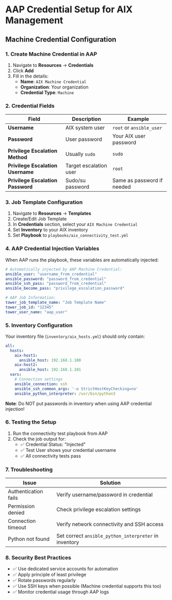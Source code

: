# AAP Credential Setup for AIX Management

## Machine Credential Configuration

### 1. Create Machine Credential in AAP

1. Navigate to **Resources** → **Credentials**
2. Click **Add**
3. Fill in the details:
   - **Name**: `AIX Machine Credential`
   - **Organization**: Your organization
   - **Credential Type**: `Machine`

### 2. Credential Fields

| Field | Description | Example |
|-------|-------------|---------|
| **Username** | AIX system user | `root` or `ansible_user` |
| **Password** | User password | Your AIX user password |
| **Privilege Escalation Method** | Usually `sudo` | `sudo` |
| **Privilege Escalation Username** | Target escalation user | `root` |
| **Privilege Escalation Password** | Sudo/su password | Same as password if needed |

### 3. Job Template Configuration

1. Navigate to **Resources** → **Templates**
2. Create/Edit Job Template
3. In **Credentials** section, select your `AIX Machine Credential`
4. Set **Inventory** to your AIX inventory
5. Set **Playbook** to `playbooks/aix_connectivity_test.yml`

### 4. AAP Credential Injection Variables

When AAP runs the playbook, these variables are automatically injected:

```yaml
# Automatically injected by AAP Machine Credential:
ansible_user: "username_from_credential"
ansible_password: "password_from_credential"  
ansible_ssh_pass: "password_from_credential"
ansible_become_pass: "privilege_escalation_password"

# AAP Job Information:
tower_job_template_name: "Job Template Name"
tower_job_id: "12345"
tower_user_name: "aap_user"
```

### 5. Inventory Configuration

Your inventory file (`inventory/aix_hosts.yml`) should only contain:

```yaml
all:
  hosts:
    aix-host1:
      ansible_host: 192.168.1.100
    aix-host2:
      ansible_host: 192.168.1.101
  vars:
    # Connection settings
    ansible_connection: ssh
    ansible_ssh_common_args: '-o StrictHostKeyChecking=no'
    ansible_python_interpreter: /usr/bin/python3
```

**Note**: Do NOT put passwords in inventory when using AAP credential injection!

### 6. Testing the Setup

1. Run the connectivity test playbook from AAP
2. Check the job output for:
   - ✅ Credential Status: "Injected"
   - ✅ Test User shows your credential username
   - ✅ All connectivity tests pass

### 7. Troubleshooting

| Issue | Solution |
|-------|----------|
| Authentication fails | Verify username/password in credential |
| Permission denied | Check privilege escalation settings |
| Connection timeout | Verify network connectivity and SSH access |
| Python not found | Set correct `ansible_python_interpreter` in inventory |

### 8. Security Best Practices

- ✅ Use dedicated service accounts for automation
- ✅ Apply principle of least privilege
- ✅ Rotate passwords regularly
- ✅ Use SSH keys when possible (Machine credential supports this too)
- ✅ Monitor credential usage through AAP logs